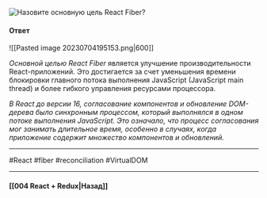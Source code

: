 ![Назовите основную цель React Fiber?](https://youtu.be/DgevxmyzymQ?t=30)

#### Ответ

![[Pasted image 20230704195153.png|600]]

*Основной целью React Fiber* является улучшение производительности React-приложений. Это достигается за счет уменьшения времени блокировки главного потока выполнения JavaScript (JavaScript main thread) и более гибкого управления ресурсами процессора.

*В React до версии 16, согласование компонентов и обновление DOM-дерева было синхронным процессом, который выполнялся в одном потоке выполнения JavaScript. Это означало, что процесс согласования мог занимать длительное время, особенно в случаях, когда приложение содержит множество компонентов и обновлений.*


____
#React #fiber #reconciliation #VirtualDOM 

____

#### [[004 React + Redux|Назад]]